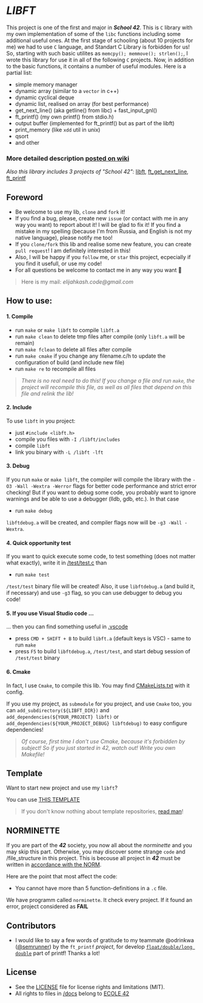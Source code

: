 # *LIBFT*
This project is one of the first and major in **_School 42_**.
This is `C` library with my own implementation of some of the `libc` functions including some additional useful ones.
At the first stage of schooling (about 10 projects for me) we had to use `C` language, and Standart C Library is forbidden for us! So, starting with such basic utilites as `memcpy(); memmove(); strlen();`, I wrote this library for use it in all of the following `C` projects. Now, in addition to the basic functions, it contains a number of useful modules.
Here is a partial list:
- simple memory manager
- dynamic array (similar to a `vector` in c++)
- dynamic cyclical deque
- dynamic list, realised on array (for best performance)
- get_next_line() (aka getline() from libc) + fast_input_gnl()
- ft_printf() (my own printf() from stdio.h)
- output buffer (implemented for ft_printf() but as part of the libft)
- print_memory (like `xdd` util in unix)
- qsort
- and other
### More detailed description [posted on wiki](https://github.com/elijahkash/libft/wiki)

_*Also this library includes 3 projects of "School 42":*_ [libft](/docs/libft.en.pdf), [ft_get_next_line](/docs/get_next_line.en.pdf), [ft_printf](/docs/ft_printf.en.pdf)

## Foreword

- Be welcome to use my lib, `clone` and `fork` it!
- If you find a bug, please, create new `issue` (or contact with me in any way you want) to report about it! I will be glad to fix it! If you find a mistake in my spelling (because I'm from Russia, and English is not my native language), please notify me too!
- If you `clone/fork` this lib and realise some new feature, you can create `pull request`! I am definitely interested in this!
- Also, I will be happy if you `follow` me, or `star` this project, ecpecially if you find it usefull, or use my code!
- For all questions be welcome to contact me in any way you want 👋
> Here is my  mail: _elijahkash.code@gmail.com_

## How to use:

#### 1. Compile

- run `make` or `make libft` to compile `libft.a`
- run `make clean` to delete tmp files after compile (only `libft.a` will be remain)
- run `make fclean` to delete all files after compile
- run `make cmake` if you change any filename.c/h to update the configuration of build (and include new file)
- run `make re` to recompile all files

> _There is no real need to do this! If you change a file and run `make`, the project will recompile this file, as well as all files that depend on this file and relink the lib!_

#### 2. Include

To use `libft` in you project:
- just `#include <libft.h>`
- compile you files with `-I /libft/includes` 
- compile `libft`
- link you binary with `-L /libft -lft`

#### 3. Debug

If you run `make` or `make libft`, the compiler will compile the library with the `-O3 -Wall -Wextra -Werror` flags for better code performance and strict error checking!
But if you want to debug some code, you probably want to ignore warnings and be able to use a debugger (lldb, gdb, etc.).
In that case
- run `make debug`

`libftdebug.a` will be created, and compiler flags now will be `-g3 -Wall -Wextra`.

#### 4. Quick opportunity test

If you want to quick execute some code, to test something (does not matter what exactly), write it in [/test/test.c](/test/test.c) than
- run `make test`

`/test/test` binary file will be created! Also, it use `libftdebug.a` (and build it, if necessary) and use `-g3` flag, so you can use debugger to debug you code!

#### 5. If you use Visual Studio code ...

... then you can find something useful in [.vscode](/.vscode)
- press `CMD + SHIFT + B` to build `libft.a` (default keys is VSC) - same to run `make`
- press `F5` to build `libftdebug.a`, `/test/test`, and start debug session of `/test/test` binary  

#### 6. Cmake

In fact, I use `Cmake`, to compile this lib. You may find [CMakeLists.txt](CMakeLists.txt) with it config.

If you use my project, as `submodule` for you project, and use `Cmake` too, you can `add_subdirectory(${LIBFT_DIR})`
and `add_dependencies(${YOUR_PROJECT} libft)` or `add_dependencies(${YOUR_PROJECT_DEBUG} libftdebug)` to easy configure dependencies!

> _Of course, first time I don't use Cmake, because it's forbidden by subject! So if you just started in 42, watch out! Write you own Makefile!_

## Template

Want to start new project and use my `libft`?

You can use [THIS TEMPLATE](https://github.com/elijahkash/libft_based_template)

> If you don't know nothing about template repositories, [read man](https://help.github.com/en/github/creating-cloning-and-archiving-repositories/creating-a-repository-from-a-template)!

## NORMINETTE

If you are part of the **_42_** society, you now all about the *_norminette_* and you may skip this part.
Otherwise, you may discover some strange `code` and /file_structure in this project.
This is becouse all project in **_42_** must be written in [accordance with the NORM](/docs/norme.en.pdf).

Here are the point that most affect the code:
- You cannot have more than 5 function-definitions in a `.c` file.

We have programm called `norminette`. It check every project. If it found an error, project considered as **FAIL**

## Contributors

- I would like to say a few words of gratitude to my teammate @odrinkwa ([@semrunner](https://github.com/SemRunner)) by the `ft_printf` _project_, for develop [`float/double/long double`](/sources/printf_src/bn_for_double) part of printf! Thanks a lot!

## License
- See the [LICENSE](./LICENSE) file for license rights and limitations (MIT).
- All rights to files in [/docs](/docs) belong to [ECOLE 42](https://www.42.fr/)
